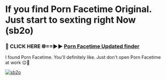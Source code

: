 # If you find Porn Facetime Original. Just start to sexting right Now (sb2o)

<h3>🔴 CLICK HERE 🌐==►► <a href="https://tinyurl.com/mtbk5fxa" rel="nofollow">Porn Facetime Updated finder</a></h3>

I found Porn Facetime. You'll definitely like. Just don't open Porn Facetime at work 😉💬

[![sb2o](https://i.imgur.com/Q8WKrnY.jpeg)](https://tinyurl.com/mtbk5fxa)
